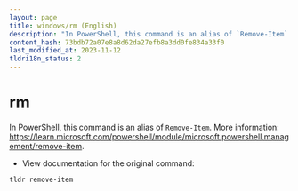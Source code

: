```yaml
---
layout: page
title: windows/rm (English)
description: "In PowerShell, this command is an alias of `Remove-Item`."
content_hash: 73bdb72a07e8a8d62da27efb8a3dd0fe834a33f0
last_modified_at: 2023-11-12
tldri18n_status: 2
---
```

# rm

In PowerShell, this command is an alias of `Remove-Item`.
More information: <https://learn.microsoft.com/powershell/module/microsoft.powershell.management/remove-item>.

- View documentation for the original command:

`tldr remove-item`
